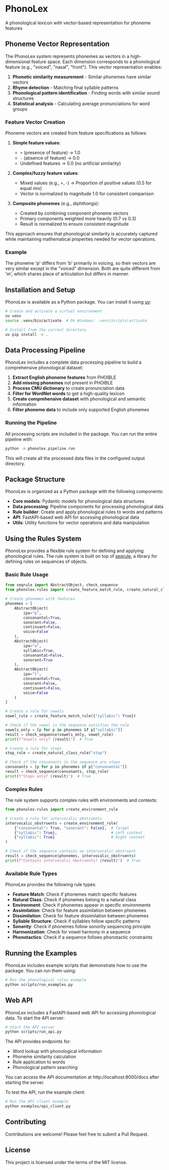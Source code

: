# PhonoLex

A phonological lexicon with vector-based representation for phoneme features

## Phoneme Vector Representation

The PhonoLex system represents phonemes as vectors in a high-dimensional feature space. Each dimension corresponds to a phonological feature (e.g., "voiced", "nasal", "front"). This vector representation enables:

1. **Phonetic similarity measurement** - Similar phonemes have similar vectors
2. **Rhyme detection** - Matching final syllable patterns
3. **Phonological pattern identification** - Finding words with similar sound structures
4. **Statistical analysis** - Calculating average pronunciations for word groups

### Feature Vector Creation

Phoneme vectors are created from feature specifications as follows:

1. **Simple feature values**:
   - `+` (presence of feature) → 1.0
   - `-` (absence of feature) → 0.0
   - Undefined features → 0.0 (no artificial similarity)

2. **Complex/fuzzy feature values**:
   - Mixed values (e.g., `+,-`) → Proportion of positive values (0.5 for equal mix)
   - Vector is normalized to magnitude 1.0 for consistent comparison

3. **Composite phonemes** (e.g., diphthongs):
   - Created by combining component phoneme vectors
   - Primary components weighted more heavily (0.7 vs 0.3)
   - Result is normalized to ensure consistent magnitude

This approach ensures that phonological similarity is accurately captured while maintaining mathematical properties needed for vector operations.

### Example

The phoneme 'p' differs from 'b' primarily in voicing, so their vectors are very similar except in the "voiced" dimension. Both are quite different from 'm', which shares place of articulation but differs in manner.

## Installation and Setup

PhonoLex is available as a Python package. You can install it using [uv](https://github.com/astral-sh/uv):

```bash
# Create and activate a virtual environment
uv venv
source .venv/bin/activate  # On Windows: .venv\Scripts\activate

# Install from the current directory
uv pip install -e .
```

## Data Processing Pipeline

PhonoLex includes a complete data processing pipeline to build a comprehensive phonological dataset:

1. **Extract English phoneme features** from PHOIBLE
2. **Add missing phonemes** not present in PHOIBLE
3. **Process CMU dictionary** to create pronunciation data
4. **Filter for WordNet words** to get a high-quality lexicon
5. **Create comprehensive dataset** with phonological and semantic information
6. **Filter phoneme data** to include only supported English phonemes

### Running the Pipeline

All processing scripts are included in the package. You can run the entire pipeline with:

```bash
python -m phonolex.pipeline.run
```

This will create all the processed data files in the configured output directory.

## Package Structure

PhonoLex is organized as a Python package with the following components:

- **Core models**: Pydantic models for phonological data structures
- **Data processing**: Pipeline components for processing phonological data
- **Rule builder**: Create and apply phonological rules to words and patterns
- **API**: FastAPI-based web API for accessing phonological data
- **Utils**: Utility functions for vector operations and data manipulation

## Using the Rules System

PhonoLex provides a flexible rule system for defining and applying phonological rules. The rule system is built on top of [seqrule](https://github.com/neumanns-workshop/seqrule), a library for defining rules on sequences of objects.

### Basic Rule Usage

```python
from seqrule import AbstractObject, check_sequence
from phonolex.rules import create_feature_match_rule, create_natural_class_rule

# Create phonemes with features
phonemes = [
    AbstractObject(
        ipa="p", 
        consonantal=True, 
        sonorant=False, 
        continuant=False, 
        voice=False
    ),
    AbstractObject(
        ipa="a", 
        syllabic=True, 
        consonantal=False, 
        sonorant=True
    ),
    AbstractObject(
        ipa="t", 
        consonantal=True, 
        sonorant=False, 
        continuant=False, 
        voice=False
    )
]

# Create a rule for vowels
vowel_rule = create_feature_match_rule({"syllabic": True})

# Check if the vowel in the sequence satisfies the rule
vowels_only = [p for p in phonemes if p["syllabic"]]
result = check_sequence(vowels_only, vowel_rule)
print(f"Vowels only? {result}")  # True

# Create a rule for stops
stop_rule = create_natural_class_rule("stop")

# Check if the consonants in the sequence are stops
consonants = [p for p in phonemes if p["consonantal"]]
result = check_sequence(consonants, stop_rule)
print(f"Stops only? {result}")  # True
```

### Complex Rules

The rule system supports complex rules with environments and contexts:

```python
from phonolex.rules import create_environment_rule

# Create a rule for intervocalic obstruents
intervocalic_obstruents = create_environment_rule(
    {"consonantal": True, "sonorant": False},  # Target
    {"syllabic": True},                        # Left context
    {"syllabic": True}                         # Right context
)

# Check if the sequence contains an intervocalic obstruent
result = check_sequence(phonemes, intervocalic_obstruents)
print(f"Contains intervocalic obstruents? {result}")  # True
```

### Available Rule Types

PhonoLex provides the following rule types:

- **Feature Match**: Check if phonemes match specific features
- **Natural Class**: Check if phonemes belong to a natural class
- **Environment**: Check if phonemes appear in specific environments
- **Assimilation**: Check for feature assimilation between phonemes
- **Dissimilation**: Check for feature dissimilation between phonemes
- **Syllable Structure**: Check if syllables follow specific patterns
- **Sonority**: Check if phonemes follow sonority sequencing principle
- **Harmonization**: Check for vowel harmony in a sequence
- **Phonotactics**: Check if a sequence follows phonotactic constraints

## Running the Examples

PhonoLex includes example scripts that demonstrate how to use the package. You can run them using:

```bash
# Run the phonological rules example
python scripts/run_examples.py
```

## Web API

PhonoLex includes a FastAPI-based web API for accessing phonological data. To start the API server:

```bash
# Start the API server
python scripts/run_api.py
```

The API provides endpoints for:

- Word lookup with phonological information
- Phoneme similarity calculation
- Rule application to words
- Phonological pattern searching

You can access the API documentation at http://localhost:8000/docs after starting the server.

To test the API, run the example client:

```bash
# Run the API client example
python examples/api_client.py
```

## Contributing

Contributions are welcome! Please feel free to submit a Pull Request.

## License

This project is licensed under the terms of the MIT license. 